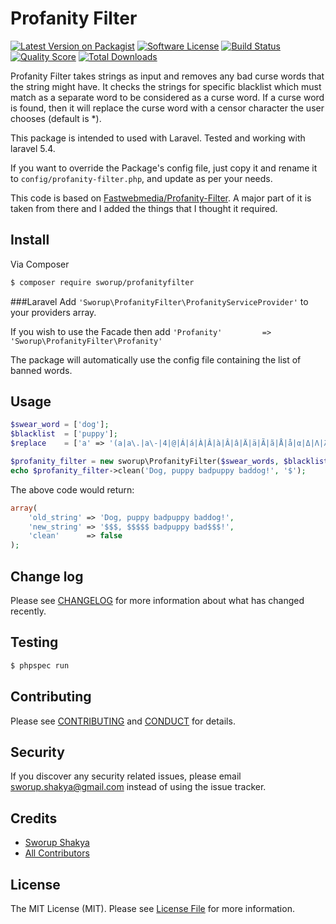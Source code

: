 # Profanity Filter

[![Latest Version on Packagist][ico-version]][link-packagist]
[![Software License][ico-license]](LICENSE.md)
[![Build Status][ico-travis]][link-travis]
[![Quality Score][ico-code-quality]][link-code-quality]
[![Total Downloads][ico-downloads]][link-downloads]

Profanity Filter takes strings as input and removes any bad curse words that the string might have. It checks the strings for specific blacklist which must match as a separate word to be considered as a curse word. If a curse word is found, then it will replace the curse word with a censor character the user chooses (default is *).

This package is intended to used with Laravel. Tested and working with laravel 5.4.

If you want to override the Package's config file, just copy it and rename it to ```config/profanity-filter.php```, and update as per your needs.

This code is based on [Fastwebmedia/Profanity-Filter](https://github.com/fastwebmedia/Profanity-Filter). A major part of it is taken from there and I added the things that I thought it required.

## Install

Via Composer

``` bash
$ composer require sworup/profanityfilter
```

###Laravel
Add ```'Sworup\ProfanityFilter\ProfanityServiceProvider'``` to your providers array.

If you wish to use the Facade then add
```'Profanity'         => 'Sworup\ProfanityFilter\Profanity'```

The package will automatically use the config file containing the list of banned words.


## Usage

``` php
$swear_word = ['dog'];
$blacklist  = ['puppy'];
$replace    = ['a' => '(a|a\.|a\-|4|@|Á|á|À|Â|à|Â|â|Ä|ä|Ã|ã|Å|å|α|Δ|Λ|λ)'];

$profanity_filter = new sworup\ProfanityFilter($swear_words, $blacklist, $replace);
echo $profanity_filter->clean('Dog, puppy badpuppy baddog!', '$');

```

The above code would return:

``` php
array(
    'old_string' => 'Dog, puppy badpuppy baddog!',
    'new_string' => '$$$, $$$$$ badpuppy bad$$$!',
    'clean'      => false
);

```

## Change log

Please see [CHANGELOG](CHANGELOG.md) for more information about what has changed recently.

## Testing

``` bash
$ phpspec run
```

## Contributing

Please see [CONTRIBUTING](CONTRIBUTING.md) and [CONDUCT](CONDUCT.md) for details.

## Security

If you discover any security related issues, please email sworup.shakya@gmail.com instead of using the issue tracker.

## Credits

- [Sworup Shakya][link-author]
- [All Contributors][link-contributors]

## License

The MIT License (MIT). Please see [License File](LICENSE.md) for more information.

[ico-version]: https://img.shields.io/packagist/v/sworup/profanityfilter.svg?style=flat-square
[ico-license]: https://img.shields.io/badge/license-MIT-brightgreen.svg?style=flat-square
[ico-travis]: https://img.shields.io/travis/sworup/ProfanityFilter/master.svg?style=flat-square
[ico-scrutinizer]: https://img.shields.io/scrutinizer/coverage/g/sworup/ProfanityFilter.svg?style=flat-square
[ico-code-quality]: https://img.shields.io/scrutinizer/g/sworup/ProfanityFilter.svg?style=flat-square
[ico-downloads]: https://img.shields.io/packagist/dt/sworup/profanityfilter.svg?style=flat-square

[link-packagist]: https://packagist.org/packages/sworup/profanityfilter
[link-travis]: https://travis-ci.org/sworup/Profanity-Filter
[link-scrutinizer]: https://scrutinizer-ci.com/g/sworup/ProfanityFilter/code-structure
[link-code-quality]: https://scrutinizer-ci.com/g/sworup/ProfanityFilter
[link-downloads]: https://packagist.org/packages/sworup/profanityfilter
[link-author]: https://github.com/sworup
[link-contributors]: ../../contributors

